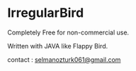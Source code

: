 IrregularBird
=============

Completely Free for non-commercial use.

Written with JAVA like Flappy Bird.

contact : selmanozturk061@gmail.com

